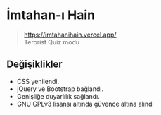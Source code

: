 # İmtahan-ı Hain
> https://imtahanihain.vercel.app/
<br>Terorist Quiz modu

## Değişiklikler
* CSS yenilendi.
* jQuery ve Bootstrap bağlandı.
* Genişliğe duyarlılık sağlandı.
* GNU GPLv3 lisansı altında güvence altına alındı
